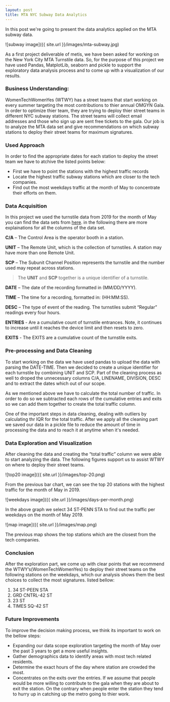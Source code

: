 ```yaml
---
layout: post
title: MTA NYC Subway Data Analytics
---
```


In this post we're going to present the data analytics applied on the MTA subway data.

![subway image]({{ site.url }}/images/mta-subway.jpg)

As a first project deliverable of metis, we have been asked for working on the New York City MTA Turnstile data. 
So, for the purpose of this project we have used Pandas, MatplotLib, seaborn and pickle to support the exploratory data analysis process and to come up with a visualization of our results.

### Business Understanding:
WomenTechWomenYes (WTWY) has a street teams that start working on every summer targeting the most contributions to thier annual OMGYN Gala. In order to optimize thier team, they are trying to deploy thier street teams in different NYC subway stations. The street teams will collect email addresses and those who sign up are sent free tickets to the gala.
Our job is to analyze the MTA data set and give recommendations on which subway stations to deploy their street teams for maximum signatures.

### Used Approach
In order to find the appropriate dates for each station to deploy the street team we have to atchive the listed points below:

* First we have to point the stations with the highest traffic records
* Locate the highest traffic subway stations which are closer to the tech companies.
* Find out the most weekdays traffic at the month of May to concentrate their efforts on them.

### Data Acquisition
In this project we used the turnstile data from 2019 for the month of May you can find the data sets from [here](http://web.mta.info/developers/turnstile.html). in the following there are more explainations for all the columns of the data set.

**C/A** – The Control Area is the operator booth in a station.

**UNIT** – The Remote Unit, which is the collection of turnstiles. A station may have more than one Remote Unit.

**SCP** – The Subunit Channel Position represents the turnstile and the number used may repeat across stations.

> The **UNIT** and **SCP** together is a unique identifier of a turnstile.

**DATE** – The date of the recording formatted in (MM/DD/YYYY).

**TIME** – The time for a recording, formatted in: (HH:MM:SS).

**DESC** – The type of event of the reading. The turnstiles submit “Regular” readings every four hours.

**ENTRIES** - Are a cumulative count of turnstile entrances. Note, it continues to increase until it reaches the device limit and then resets to zero.

**EXITS** - The EXITS are a cumulative count of the turnstile exits.

### Pre-processing and Data Cleaning

To start working on the data we have used pandas to upload the data with parsing the DATE-TIME. Then we decided to create a unique identifier for each turnstile by combining UNIT and SCP. Part of the cleaning process as well to droped the unnecessary columns C/A, LINENAME, DIVISION, DESC and to extract the dates which out of our scope.

As we mentioned above we have to calculate the total number of traffic. In order to do so we subtracted each rows of the cumulative entries and exits so we can add them together to create the total traffic column.

One of the important steps in data cleaning, dealing with outliers by calculating thr IQR for the total traffic. 
After we apply all the cleaning part we saved our data in a pickle file to reduce the amount of time in processing the data and to reach it at anytime when it's needed.

### Data Exploration and Visualization

After cleaning the data and creating the “total traffic” column we were able to start analyzing the data. The following figures support us to assist WTWY on where to deploy their street teams.

![top20 image]({{ site.url }}/images/top-20.png)

From the previous bar chart, we can see the top 20 stations with the highest traffic for the month of May in 2019. 

![weekdays image]({{ site.url }}/images/days-per-month.png)

In the above graph we select 34 ST-PENN STA to find out the traffic per weekdays on the month of May 2019.

![map image]({{ site.url }}/images/map.png)

The previous map shows the top stations which are the closest from the tech companies.

### Conclusion

After the exploration part, we come up with clear points that 
we recommend the WTWY’s(WomenTechWomenYes) to deploy their street teams on the following stations on the weekdays, which our analysis shows them the best choices to collect the most signatures. listed bellow:

1. 34 ST-PEEN STA
2. GRD CNTRL-42 ST
3. 23 ST
4. TIMES SQ-42 ST

### Future Improvements

To improve the decision making process, we think its important to work on the bellow steps: 

* Expanding our data scope exploration targeting the month of May over the past 3 years to get a more useful insights.
* Gather demographics data to identify areas with most tech related residents.
* Determine the exact hours of the day where station are crowded the most.
* Concentrates on the exits over the entries. If we assume that people would be more willing to contribute to the gala when they are about to exit the station. On the contrary when people enter the station they tend to hurry up in catching up the metro going to thier work.

